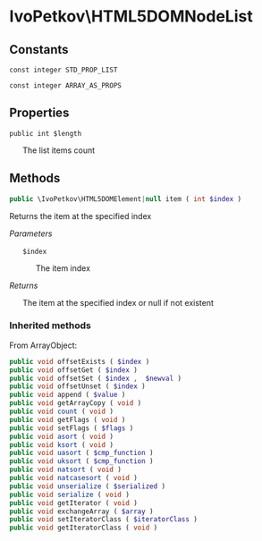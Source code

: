 # IvoPetkov\HTML5DOMNodeList
## Constants

`const integer STD_PROP_LIST`

`const integer ARRAY_AS_PROPS`

## Properties

`public int $length`

&nbsp;&nbsp;&nbsp;&nbsp;&nbsp;&nbsp;The list items count

## Methods

```php
public \IvoPetkov\HTML5DOMElement|null item ( int $index )
```

Returns the item at the specified index

_Parameters_

&nbsp;&nbsp;&nbsp;&nbsp;&nbsp;&nbsp;`$index`

&nbsp;&nbsp;&nbsp;&nbsp;&nbsp;&nbsp;&nbsp;&nbsp;&nbsp;&nbsp;&nbsp;&nbsp;The item index

_Returns_

&nbsp;&nbsp;&nbsp;&nbsp;&nbsp;&nbsp;The item at the specified index or null if not existent

### Inherited methods

From ArrayObject:

```php
public void offsetExists ( $index )
public void offsetGet ( $index )
public void offsetSet ( $index ,  $newval )
public void offsetUnset ( $index )
public void append ( $value )
public void getArrayCopy ( void )
public void count ( void )
public void getFlags ( void )
public void setFlags ( $flags )
public void asort ( void )
public void ksort ( void )
public void uasort ( $cmp_function )
public void uksort ( $cmp_function )
public void natsort ( void )
public void natcasesort ( void )
public void unserialize ( $serialized )
public void serialize ( void )
public void getIterator ( void )
public void exchangeArray ( $array )
public void setIteratorClass ( $iteratorClass )
public void getIteratorClass ( void )
```

